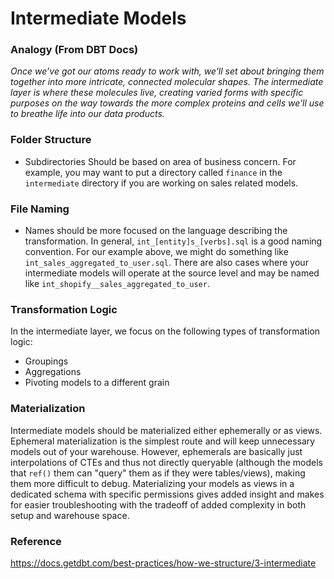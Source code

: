 # Intermediate Models
### Analogy (From DBT Docs)
_Once we’ve got our atoms ready to work with, we’ll set about bringing them together into more intricate, connected molecular shapes. The intermediate layer is where these molecules live, creating varied forms with specific purposes on the way towards the more complex proteins and cells we’ll use to breathe life into our data products._

### Folder Structure
- Subdirectories Should be based on area of business concern. For example, you may want to put a directory called `finance` in the `intermediate` directory if you are working on sales related models.

### File Naming
- Names should be more focused on the language describing the transformation.  In general, `int_[entity]s_[verbs].sql` is a good naming convention.  For our example above, we might do something like `int_sales_aggregated_to_user.sql`.  There are also cases where your intermediate models will operate at the source level and may be named like `int_shopify__sales_aggregated_to_user`.

### Transformation Logic
In the intermediate layer, we focus on the following types of transformation logic:
- Groupings
- Aggregations
- Pivoting models to a different grain

### Materialization
Intermediate models should be materialized either ephemerally or as views.  Ephemeral materialization is the simplest route and will keep unnecessary models out of your warehouse.  However, ephemerals are basically just interpolations of CTEs and thus not directly queryable (although the models that `ref()` them can "query" them as if they were tables/views), making them more difficult to debug.  Materializing your models as views in a dedicated schema with specific permissions gives added insight and makes for easier troubleshooting with the tradeoff of added complexity in both setup and warehouse space.

### Reference
https://docs.getdbt.com/best-practices/how-we-structure/3-intermediate